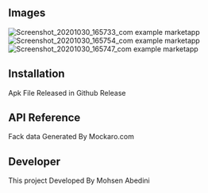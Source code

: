 ## Images
![Screenshot_20201030_165733_com example marketapp](https://user-images.githubusercontent.com/72651607/97711667-9ac70a80-1a7a-11eb-9b43-006d607ef61d.jpg)
![Screenshot_20201030_165754_com example marketapp](https://user-images.githubusercontent.com/72651607/97711696-a7e3f980-1a7a-11eb-8cae-206883b2608d.jpg)
![Screenshot_20201030_165747_com example marketapp](https://user-images.githubusercontent.com/72651607/97711706-aa465380-1a7a-11eb-8bdf-2258db327e17.jpg)


## Installation

Apk File Released in Github Release

## API Reference

Fack data Generated By Mockaro.com

## Developer

This project Developed By Mohsen Abedini
